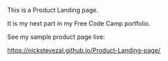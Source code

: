 This is a Product Landing page.

It is my next part in my Free Code Camp portfolio.

See my sample product page live:

https://nickstevezal.github.io/Product-Landing-page/
